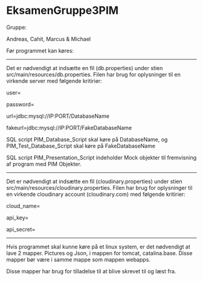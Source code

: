 # EksamenGruppe3PIM

Gruppe:

Andreas, Cahit, Marcus & Michael


Før programmet kan køres:

-----------------------------------------------------------------------------

Det er nødvendigt at indsætte en fil (db.properties) under stien src/main/resources/db.properties.
Filen har brug for oplysninger til en virkende server med følgende kritirier:

user=

password=

url=jdbc:mysql://IP:PORT/DatabaseName

fakeurl=jdbc:mysql://IP:PORT/FakeDatabaseName


SQL script PIM_Database_Script skal køre på DatabaseName, og PIM_Test_Database_Script skal køre på FakeDatabaseName

SQL script PIM_Presentation_Script indeholder Mock objekter til fremvisning af program med PIM Objekter.

-----------------------------------------------------------------------------

Det er nødvendigt at indsætte en fil (cloudinary.properties) under stien src/main/resources/cloudinary.properties.
Filen har brug for oplysninger til en virkende cloudinary account (cloudinary.com) med følgende kritirier:

cloud_name=

api_key=

api_secret=

-----------------------------------------------------------------------------

Hvis programmet skal kunne køre på et linux system, er det nødvendigt at lave 2 mapper. Pictures og Json, i mappen for tomcat, catalina.base. Disse mapper bør være i samme mappe som mappen webapps.

Disse mapper har brug for tilladelse til at blive skrevet til og læst fra.
